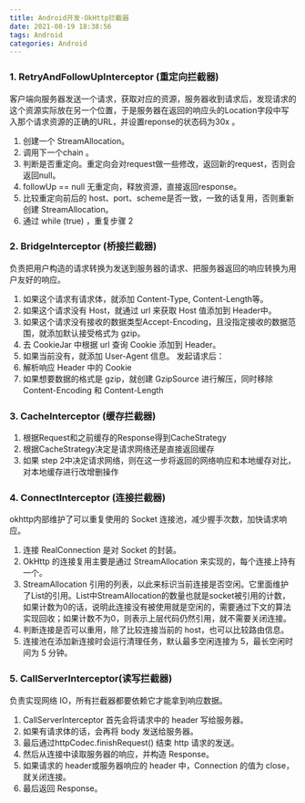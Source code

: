 ```yaml
---
title: Android开发-OkHttp拦截器
date: 2021-08-19 18:38:56
tags: Android
categories: Android
---
```


### 1. RetryAndFollowUpInterceptor (重定向拦截器)

客户端向服务器发送一个请求，获取对应的资源，服务器收到请求后，发现请求的这个资源实际放在另一个位置，于是服务器在返回的响应头的Location字段中写入那个请求资源的正确的URL，并设置reponse的状态码为30x 。

1. 创建一个 StreamAllocation。 
2. 调用下一个chain 。 
3. 判断是否重定向。重定向会对request做一些修改，返回新的request，否则会返回null。
4. followUp == null 无重定向，释放资源，直接返回response。
5. 比较重定向前后的 host、port、scheme是否一致，一致的话复用，否则重新创建 StreamAllocation。
6. 通过 while (true) ，重复步骤 2

### 2. BridgeInterceptor (桥接拦截器)

负责把用户构造的请求转换为发送到服务器的请求、把服务器返回的响应转换为用户友好的响应。

1. 如果这个请求有请求体，就添加 Content-Type, Content-Length等。
2. 如果这个请求没有 Host，就通过 url 来获取 Host 值添加到 Header中。 
3. 如果这个请求没有接收的数据类型Accept-Encoding，且没指定接收的数据范围，就添加默认接受格式为 gzip。
4. 去 CookieJar 中根据 url 查询 Cookie 添加到 Header。
5. 如果当前没有，就添加 User-Agent 信息。 发起请求后： 
6. 解析响应 Header 中的 Cookie 
7. 如果想要数据的格式是 gzip，就创建 GzipSource 进行解压，同时移除 Content-Encoding 和 Content-Length

### 3. CacheInterceptor (缓存拦截器)

1. 根据Request和之前缓存的Response得到CacheStrategy 
2. 根据CacheStrategy决定是请求网络还是直接返回缓存 
3. 如果 step 2中决定请求网络，则在这一步将返回的网络响应和本地缓存对比，对本地缓存进行改增删操作

### 4. ConnectInterceptor (连接拦截器)

okhttp内部维护了可以重复使用的 Socket 连接池，减少握手次数，加快请求响应。

1. 连接 RealConnection 是对 Socket 的封装。
2. OkHttp 的连接复用主要是通过 StreamAllocation 来实现的，每个连接上持有一个。
3. StreamAllocation 引用的列表，以此来标识当前连接是否空闲。它里面维护了List<Reference>的引用。List中StreamAllocation的数量也就是socket被引用的计数，如果计数为0的话，说明此连接没有被使用就是空闲的，需要通过下文的算法实现回收；如果计数不为0，则表示上层代码仍然引用，就不需要关闭连接。
4. 判断连接是否可以重用，除了比较连接当前的 host，也可以比较路由信息。 
5. 连接池在添加新连接时会运行清理任务，默认最多空闲连接为 5，最长空闲时间为 5 分钟。

### 5. CallServerInterceptor(读写拦截器)

负责实现网络 IO，所有拦截器都要依赖它才能拿到响应数据。

1. CallServerInterceptor 首先会将请求中的 header 写给服务器。
2. 如果有请求体的话，会再将 body 发送给服务器。 
3. 最后通过httpCodec.finishRequest() 结束 http 请求的发送。 
4. 然后从连接中读取服务器的响应，并构造 Response。
5. 如果请求的 header或服务器响应的 header 中，Connection 的值为 close，就关闭连接。
6. 最后返回 Response。
